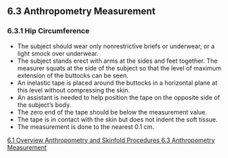 ## 6.3 Anthropometry Measurement

### 6.3.1 Hip Circumference

* The subject should wear only nonrestrictive briefs or underwear, or a light smock over underwear.
* The subject stands erect with arms at the sides and feet together. The measurer squats at the side of the subject so that the level of maximum extension of the buttocks can be seen.
* An inelastic tape is placed around the buttocks in a horizontal plane at this level without compressing the skin.
* An assistant is needed to help position the tape on the opposite side of the subject’s body.
* The zero end of the tape should be below the measurement value.
* The tape is in contact with the skin but does not indent the soft tissue.
* The measurement is done to the nearest 0.1 cm.


<div class="center">
<div class="btn-group">
  <a href=":pages_path:/manuals/anthro-skinfold/6-01-overview.md" class="btn btn-default">
    <span class="glyphicon glyphicon-chevron-left"></span>
    6.1 Overview
  </a>

  <a href=":pages_path:/manuals/anthro-skinfold" class="btn btn-default">
    <span class="glyphicon glyphicon-chevron-up"></span>
    Anthropometry and Skinfold Procedures
  </a>

  <a href=":pages_path:/manuals/anthro-skinfold/6-03-01-hip-circumference.md" class="btn btn-success">
    6.3 Anthropometry Measurement
    <span class="glyphicon glyphicon-chevron-right"></span>
  </a>
</div>
</div>
